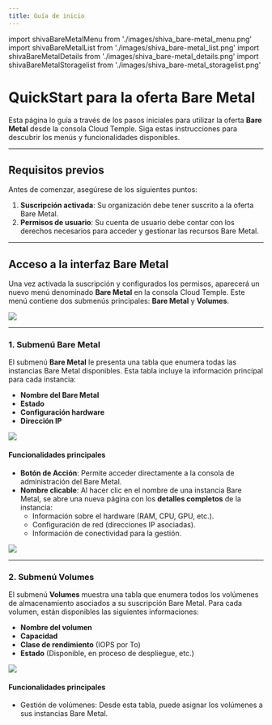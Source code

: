 ```yaml
---
title: Guía de inicio
---
```

import shivaBareMetalMenu from './images/shiva_bare-metal_menu.png'
import shivaBareMetalList from './images/shiva_bare-metal_list.png'
import shivaBareMetalDetails from './images/shiva_bare-metal_details.png'
import shivaBareMetalStoragelist from './images/shiva_bare-metal_storagelist.png'

# QuickStart para la oferta Bare Metal

Esta página lo guía a través de los pasos iniciales para utilizar la oferta **Bare Metal** desde la consola Cloud Temple. Siga estas instrucciones para descubrir los menús y funcionalidades disponibles.

---

## Requisitos previos

Antes de comenzar, asegúrese de los siguientes puntos:

1. **Suscripción activada**: Su organización debe tener suscrito a la oferta Bare Metal.
2. **Permisos de usuario**: Su cuenta de usuario debe contar con los derechos necesarios para acceder y gestionar las recursos Bare Metal.

---

## Acceso a la interfaz Bare Metal

Una vez activada la suscripción y configurados los permisos, aparecerá un nuevo menú denominado **Bare Metal** en la consola Cloud Temple. Este menú contiene dos submenús principales: **Bare Metal** y **Volumes**.

<img src={shivaBareMetalMenu} />

---

### 1. Submenú **Bare Metal**

El submenú **Bare Metal** le presenta una tabla que enumera todas las instancias Bare Metal disponibles. Esta tabla incluye la información principal para cada instancia:

- **Nombre del Bare Metal**
- **Estado**
- **Configuración hardware**
- **Dirección IP**

<img src={shivaBareMetalList} />

#### Funcionalidades principales

- **Botón de Acción**: Permite acceder directamente a la consola de administración del Bare Metal.
- **Nombre clicable**: Al hacer clic en el nombre de una instancia Bare Metal, se abre una nueva página con los **detalles completos** de la instancia:
  - Información sobre el hardware (RAM, CPU, GPU, etc.).
  - Configuración de red (direcciones IP asociadas).
  - Información de conectividad para la gestión.

<img src={shivaBareMetalDetails} />

---

### 2. Submenú **Volumes**

El submenú **Volumes** muestra una tabla que enumera todos los volúmenes de almacenamiento asociados a su suscripción Bare Metal. Para cada volumen, están disponibles las siguientes informaciones:

- **Nombre del volumen**
- **Capacidad**
- **Clase de rendimiento** (IOPS por To)
- **Estado** (Disponible, en proceso de despliegue, etc.)

<img src={shivaBareMetalStoragelist} />

#### Funcionalidades principales

- Gestión de volúmenes: Desde esta tabla, puede asignar los volúmenes a sus instancias Bare Metal.